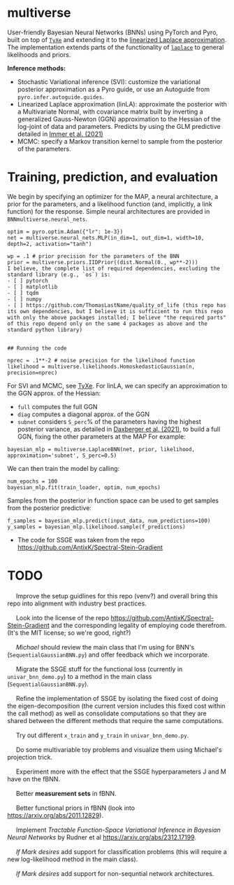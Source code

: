 # multiverse
User-friendly Bayesian Neural Networks (BNNs) using PyTorch and Pyro, built on top of [`TyXe`](https://github.com/TyXe-BDL/TyXe/tree/master) and extending it to the [linearized Laplace approximation](https://arxiv.org/abs/2008.08400). The implementation extends parts of the functionality of [`laplace`](https://github.com/AlexImmer/Laplace) to general likelihoods and priors.

**Inference methods:**
* Stochastic Variational inference (SVI): customize the variational posterior approximation as a Pyro guide, or use an Autoguide from `pyro.infer.autoguide.guides`.
* Linearized Laplace approximation (linLA): approximate the posterior with a Multivariate Normal, with covariance matrix built by inverting a generalized Gauss-Newton (GGN) approximation to the Hessian of the log-joint of data and parameters. Predicts by using the GLM predictive detailed in [Immer et al. (2021)](https://arxiv.org/abs/2008.08400) 
* MCMC: specify a Markov transition kernel to sample from the posterior of the parameters.

# Training, prediction, and evaluation
We begin by specifying an optimizer for the MAP, a neural architecture, a prior for the parameters, and a likelihood function (and, implicitly, a link function) for the response.
Simple neural architectures are provided in `BNNmultiverse.neural_nets`.

```
optim = pyro.optim.Adam({"lr": 1e-3})
net = multiverse.neural_nets.MLP(in_dim=1, out_dim=1, width=10, depth=2, activation="tanh")

wp = .1 # prior precision for the parameters of the BNN
prior = multiverse.priors.IIDPrior((dist.Normal(0., wp**-2)))
I believe, the complete list of required dependencies, excluding the standard library (e.g., `os`) is:
- [ ] pytorch
- [ ] matplotlib
- [ ] tqdm
- [ ] numpy
- [ ] https://github.com/ThomasLastName/quality_of_life (this repo has its own dependencies, but I believe it is sufficient to run this repo with only the above packages installed; I believe "the required parts" of this repo depend only on the same 4 packages as above and the standard python library)


## Running the code

nprec = .1**-2 # noise precision for the likelihood function
likelihood = multiverse.likelihoods.HomoskedasticGaussian(n, precision=nprec)
```

For SVI and MCMC, see [TyXe](https://github.com/TyXe-BDL/TyXe/blob/master/README.md). For linLA, we can specify an approximation to the GGN approx. of the Hessian:
* `full` computes the full GGN
* `diag` computes a diagonal approx. of the GGN
* `subnet` considers `S_perc`% of the parameters having the highest posterior variance, as detailed in [Daxberger et al. (2021)](http://proceedings.mlr.press/v139/daxberger21a.html), to build a full GGN, fixing the other parameters at the MAP
For example:
```
bayesian_mlp = multiverse.LaplaceBNN(net, prior, likelihood, approximation='subnet', S_perc=0.5)
```

We can then train the model by calling:
```
num_epochs = 100
bayesian_mlp.fit(train_loader, optim, num_epochs)
```

Samples from the posterior in function space can be used to get samples from the posterior predictive:
```
f_samples = bayesian_mlp.predict(input_data, num_predictions=100)
y_samples = bayesian_mlp.likelihood.sample(f_predictions)
```


 - The code for SSGE was taken from the repo https://github.com/AntixK/Spectral-Stein-Gradient



# TODO


<img src="https://upload.wikimedia.org/wikipedia/commons/thumb/0/0e/Ski_trail_rating_symbol-green_circle.svg/800px-Ski_trail_rating_symbol-green_circle.svg.png" width="16" height="16"> Improve the setup guidlines for this repo (venv?) and overall bring this repo into alignment with industry best practices.


<img src="https://upload.wikimedia.org/wikipedia/commons/thumb/0/0e/Ski_trail_rating_symbol-green_circle.svg/800px-Ski_trail_rating_symbol-green_circle.svg.png" width="16" height="16"> Look into the license of the repo https://github.com/AntixK/Spectral-Stein-Gradient and the corresponding legality of employing code therefrom. (It's the MIT license; so we're good, right?)


<img src="https://upload.wikimedia.org/wikipedia/commons/thumb/0/0d/Ski_trail_rating_symbol-blue_square.svg/768px-Ski_trail_rating_symbol-blue_square.svg.png" width="16" height="16"> _Michael_ should review the main class that I'm using for BNN's (`SequentialGaussianBNN.py`) and offer feedback which we incorporate.


<img src="https://upload.wikimedia.org/wikipedia/commons/thumb/0/0e/Ski_trail_rating_symbol-green_circle.svg/800px-Ski_trail_rating_symbol-green_circle.svg.png" width="16" height="16"> Migrate the SSGE stuff for the functional loss (currently in `univar_bnn_demo.py`) to a method in the main class (`SequentialGaussianBNN.py`).


<img src="https://upload.wikimedia.org/wikipedia/commons/thumb/0/0d/Ski_trail_rating_symbol-blue_square.svg/768px-Ski_trail_rating_symbol-blue_square.svg.png" width="16" height="16"> Refine the implementation of SSGE by isolating the fixed cost of doing the eigen-decomposition (the current version includes this fixed cost within the call method) as well as consolidate computations so that they are shared between the different methods that require the same computations.



<img src="https://upload.wikimedia.org/wikipedia/commons/thumb/0/0e/Ski_trail_rating_symbol-green_circle.svg/800px-Ski_trail_rating_symbol-green_circle.svg.png" width="16" height="16"> Try out different `x_train` and `y_train` in `univar_bnn_demo.py`.


<img src="https://upload.wikimedia.org/wikipedia/commons/thumb/0/0d/Ski_trail_rating_symbol-blue_square.svg/768px-Ski_trail_rating_symbol-blue_square.svg.png" width="16" height="16"> Do some multivariable toy problems and visualize them using Michael's projection trick.


<img src="https://upload.wikimedia.org/wikipedia/commons/thumb/0/0e/Ski_trail_rating_symbol-green_circle.svg/800px-Ski_trail_rating_symbol-green_circle.svg.png" width="16" height="16"> Experiment more with the effect that the SSGE hyperparameters J and M have on the fBNN.


<img src="https://upload.wikimedia.org/wikipedia/commons/thumb/0/0e/Ski_trail_rating_symbol-green_circle.svg/800px-Ski_trail_rating_symbol-green_circle.svg.png" width="16" height="16"> Better **measurement sets** in fBNN.


<img src="https://upload.wikimedia.org/wikipedia/commons/thumb/0/0d/Ski_trail_rating_symbol-blue_square.svg/768px-Ski_trail_rating_symbol-blue_square.svg.png" width="16" height="16"> Better functional priors in fBNN (look into https://arxiv.org/abs/2011.12829).


<img src="https://upload.wikimedia.org/wikipedia/commons/0/0c/Ski_trail_rating_symbol-black_diamond.svg" width="16" height="16"> Implement _Tractable Function-Space Variational Inference in Bayesian Neural Networks_ by Rudner et al https://arxiv.org/abs/2312.17199.


<img src="https://upload.wikimedia.org/wikipedia/commons/thumb/0/0d/Ski_trail_rating_symbol-blue_square.svg/768px-Ski_trail_rating_symbol-blue_square.svg.png" width="16" height="16"> _If Mark desires_ add support for classification problems (this will require a new log-likelihood method in the main class).


<img src="https://upload.wikimedia.org/wikipedia/commons/0/0c/Ski_trail_rating_symbol-black_diamond.svg" width="16" height="16"> _If Mark desires_ add support for non-sequntial network architectures.



